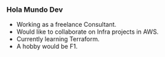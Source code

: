 ### Hola Mundo Dev

- Working as a freelance Consultant.
- Would like to collaborate on Infra projects in AWS.
- Currently learning Terraform.
- A hobby would be F1.